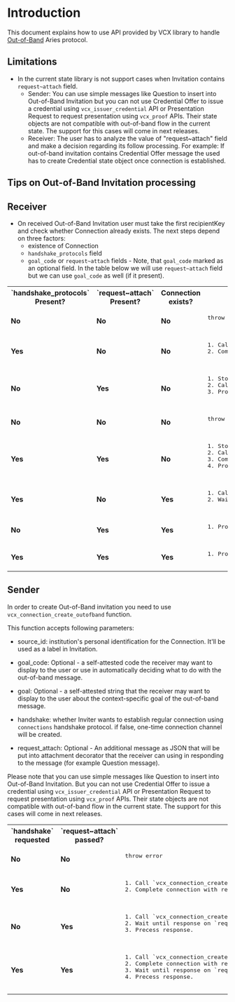 # Introduction

This document explains how to use API provided by VCX library to handle [Out-of-Band](https://github.com/hyperledger/aries-rfcs/tree/master/features/0434-outofband) Aries protocol.

## Limitations

- In the current state library is not support cases when Invitation contains `request~attach` field.
    - Sender: You can use simple messages like Question to insert into Out-of-Band Invitation but you can not use Credential Offer to 
    issue a credential using `vcx_issuer_credential` API or Presentation Request to request presentation using `vcx_proof` APIs.
    Their state objects are not compatible with out-of-band flow in the current state. The support for this cases will come in next releases.
    - Receiver: The user has to analyze the value of "request~attach" field and make a decision regarding its follow processing.
      For example: If out-of-band invitation contains Credential Offer message the used has to create Credential state object once connection is established.

## Tips on Out-of-Band Invitation processing

## Receiver

* On received Out-of-Band Invitation user must take the first recipientKey and check whether Connection already exists. 
The next steps depend on three factors:
    * existence of Connection
    * `handshake_protocols` field 
    * `goal_code` or `request~attach` fields - Note, that `goal_code` marked as an optional field.
    In the table below we will use `request~attach` field but we can use `goal_code` as well (if it present).

<table>
    <tr>  
      <th>`handshake_protocols` Present?</th>
      <th>`request~attach` Present?</th>
      <th>Connection exists?</th>
      <th>action</th>
    </tr>
    <tr>
      <td><b>No</b></td>
      <td><b>No</b></td>
      <td><b>No</b></td>
      <td>
        <pre>
throw error
        </pre>
    </tr>
    </tr>
    <tr>
      <td><b>Yes</b></td>
      <td><b>No</b></td>
      <td><b>No</b></td>
      <td>
        <pre>
1. Call `create_connection_with_outofband_invitation` function to process invite.
2. Complete connection with regular flow.
        </pre>
      </td>
    </tr>
    <tr>
      <td><b>No</b></td>
      <td><b>Yes</b></td>
      <td><b>No</b></td>
      <td>
        <pre>
1. Store `request~attach`.
2. Call `create_connection_with_outofband_invitation` function to process invite.
3. Process message from the `request~attach` using created connection object.
        </pre>
      </td>
    </tr>
    <tr>
      <td><b>No</b></td>
      <td><b>No</b></td>
      <td><b>No</b></td>
      <td>
        <pre>
throw error
        </pre>
    </tr>
    <tr>
      <td><b>Yes</b></td>
      <td><b>Yes</b></td>
      <td><b>No</b></td>
      <td>
        <pre>
1. Store `request~attach`.
2. Call `create_connection_with_outofband_invitation` function to process invite.
3. Complete connection with regular flow.
4. Process message from the `request~attach` using created connection object.
        </pre>
    </tr>
    <tr>
      <td><b>Yes</b></td>
      <td><b>No</b></td>
      <td><b>Yes</b></td>
      <td>
        <pre>
1. Call `send_reuse_message` using exisiting connection.
2. Wait until `handshake-reuse-accepted` message is received
        </pre>
    </tr>
    <tr>
      <td><b>No</b></td>
      <td><b>Yes</b></td>
      <td><b>Yes</b></td>
      <td>
        <pre>
1. Process message from the `request~attach` using existing connection.
        </pre>
    </tr>
    <tr>
      <td><b>Yes</b></td>
      <td><b>Yes</b></td>
      <td><b>Yes</b></td>
      <td>
        <pre>
1. Process message from the `request~attach` using existing connection.
        </pre>
    </tr>
  </table>
 
 
## Sender

In order to create Out-of-Band invitation you need to use `vcx_connection_create_outofband` function.

This function accepts following parameters:
* source_id: institution's personal identification for the Connection. It'll be used as a label in Invitation.

* goal_code: Optional<string> - a self-attested code the receiver may want to display to
                               the user or use in automatically deciding what to do with the out-of-band message.

* goal:  Optional<string> - a self-attested string that the receiver may want to display to the user about
                           the context-specific goal of the out-of-band message.

* handshake: whether Inviter wants to establish regular connection using `connections` handshake protocol.
            if false, one-time connection channel will be created.

* request_attach: Optional<string> - An additional message as JSON that will be put into attachment decorator
                                    that the receiver can using in responding to the message (for example Question message).

Please note that you can use simple messages like Question to insert into Out-of-Band Invitation.
But you can not use Credential Offer to issue a credential using `vcx_issuer_credential` API or Presentation Request to request presentation using `vcx_proof` APIs.
Their state objects are not compatible with out-of-band flow in the current state. The support for this cases will come in next releases.

<table>
    <tr>  
      <th>`handshake` requested</th>
      <th>`request~attach` passed?</th>
      <th>action</th>
    </tr>
    <tr>
      <td><b>No</b></td>
      <td><b>No</b></td>
      <td>
        <pre>
throw error
        </pre>
    </tr>
    </tr>
    <tr>
      <td><b>Yes</b></td>
      <td><b>No</b></td>
      <td>
        <pre>
1. Call `vcx_connection_create_outofband` function to create invite.
2. Complete connection with regular flow.
        </pre>
      </td>
    </tr>
    <tr>
      <td><b>No</b></td>
      <td><b>Yes</b></td>
      <td>
        <pre>
1. Call `vcx_connection_create_outofband` function to create invite.
2. Wait until response on `request~attach` is received.
3. Precess response.
        </pre>
      </td>
    </tr>
    <tr>
      <td><b>Yes</b></td>
      <td><b>Yes</b></td>
      <td>
        <pre>
1. Call `vcx_connection_create_outofband` function to create invite.
2. Complete connection with regular flow.
3. Wait until response on `request~attach` is received.
4. Precess response.
        </pre>
    </tr>
  </table>
